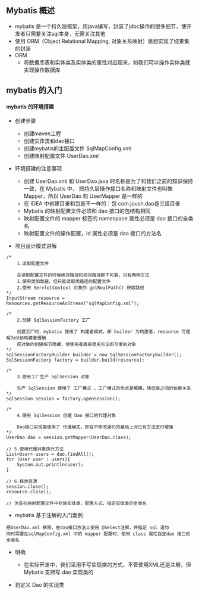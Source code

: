 ## Mybatis 概述
* mybatis 是一个持久层框架，用java编写，封装了jdbc操作的很多细节，使开发者只需要关注sql本身，无需关注其他
* 使用 ORM（Object Relational Mapping, 对象关系映射）思想实现了结果集的封装
* ORM
    - 将数据库表和实体类及实体类的属性对应起来，如我们可以操作实体类就实现操作数据库

## mybatis 的入门
#### mybatis 的环境搭建
* 创建步骤
    - 创建maven工程
    - 创建实体类和dao接口
    - 创建mybatis的主配置文件 SqlMapConfig.xml
    - 创建映射配置文件 UserDao.xml
* 环境搭建的注意事项
    - 创建 UserDao.xml 和 UserDao.java 时名称是为了和我们之前的知识保持一致，在 Mybatis 中，
      把持久层操作接口名称和映射文件也叫做 Mapper，所以 UserDao 和 UserMapper 是一样的
    - 在 IDEA 中创建目录和包是不一样的：包 com.joush.dao是三级目录
    - Mybatis 的映射配置文件必须和 dao 接口的包结构相同
    - 映射配置文件的 mapper 标签的 namespace 属性必须是 dao 接口的全类名
    - 映射配置文件的操作配置，id 属性必须是 dao 接口的方法名

* 项目设计模式讲解
```
/*
    1.读取配置文件

    在读取配置文件的时候绝对路径和相对路径都不可靠，只有两种方法
    1.使用类加载器，但只能读取类路径的配置文件
    2.使用 ServletContext 对象的 getRealPath() 获取路径
*/
InputStream resource = Resources.getResourceAsStream("sqlMapConfig.xml"); 

/*
    2.创建 SqlSessionFactory 工厂
    
    创建工厂时，mybatis 使用了 构建者模式，即 builder 为构建者，resource 可理解为付给构建者报酬
    把对象的创建细节隐藏，使使用者直接调用方法即可拿到对象
*/
SqlSessionFactoryBuilder builder = new SqlSessionFactoryBuilder();
SqlSessionFactory factory = builder.build(resource);

/*
    3.使用工厂生产 SqlSession 对象
    
    生产 SqlSession 使用了 工厂模式 ，工厂模式的优点是解耦，降低类之间的依赖关系
*/
SqlSession session = factory.openSession();

/*
    4.使用 SqlSession 创建 Dao 接口的代理对象
    
    Dao接口实现类使用了 代理模式，即在不修改源码的基础上对已有方法进行增强
*/
UserDao dao = session.getMapper(UserDao.class);

// 5.使用代理对象执行方法   
List<User> users = dao.findAll();
for (User user : users){
    System.out.println(user);
}

// 6.释放资源
session.close();
resource.close();

// 注意在映射配置文件中封装实体类，配置方式，指定实体类的全类名

```
* mybatis 基于注解的入门案例
```
把UserDao.xml 移除，在dao接口方法上使用 @Select注解，并指定 sql 语句
同时需要在sqlMapConfig.xml 中的 mapper 配置时，使用 class 属性指定dao 接口的全类名
```
* 明确    
    - 在实际开发中，我们采用不写实现类的方式，不管使用XML还是注解，但 Mybatis 支持写 dao 实现类的 

* 自定义 Dao 的实现类

